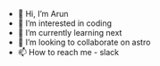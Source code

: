 - 👋 Hi, I’m Arun
- 👀 I’m interested in coding
- 🌱 I’m currently learning next
- 💞️ I’m looking to collaborate on astro
- 📫 How to reach me - slack

<!---
aruncuemath/aruncuemath is a ✨ special ✨ repository because its `README.md` (this file) appears on your GitHub profile.
You can click the Preview link to take a look at your changes.
--->
